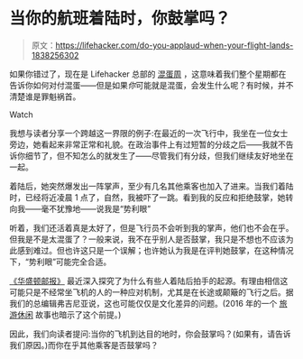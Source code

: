 # 当你的航班着陆时，你鼓掌吗？

> 原文：<https://lifehacker.com/do-you-applaud-when-your-flight-lands-1838256302>

如果你错过了，现在是 Lifehacker 总部的 [混蛋周](https://lifehacker.com/c/jerk-week) ，这意味着我们整个星期都在告诉你如何对付混蛋——但是如果*你*可能就是混蛋，会发生什么呢？有时候，并不清楚谁是罪魁祸首。

Watch

我想与读者分享一个跨越这一界限的例子:在最近的一次飞行中，我坐在一位女士旁边，她看起来非常正常和礼貌。在政治事件上有过短暂的分歧之后——我就不告诉你细节了，但不知怎么的就发生了——尽管我们有分歧，但我们继续友好地坐在一起。

着陆后，她突然爆发出一阵掌声，至少有几名其他乘客也加入了进来。当我们着陆时，已经将近凌晨 1 点了，自然，我被吓了一跳。看到我的反应和拒绝鼓掌，她转向我——毫不犹豫地——说我是“势利眼”

听着，我们还活着真是太好了，但是飞行员不会听到我的掌声，他们也不会在乎。但我是不是太混蛋了？一般来说，我不在乎别人是否鼓掌，我只是不想也不应该为此感到难过。但也许这只是一个误解；也许她认为我是在评判她鼓掌，在这种情况下，“势利眼”可能完全合适。

[《华盛顿邮报》](https://www.washingtonpost.com/travel/2019/09/19/how-did-clapping-planes-become-such-divisive-issue/) 最近深入探究了为什么有些人着陆后拍手的起源。有理由相信这可能只是不经常坐飞机的人的一种应对机制，尤其是在长途或颠簸的飞行之后。据我们的总编辑弗吉尼亚说，这也可能仅仅是文化差异的问题。(2016 年的一个 [旅游休闲](https://www.travelandleisure.com/articles/why-do-airplane-passengers-clap-after-landing) 故事也暗示了这个前提。)

因此，我们向读者提问:当你的飞机到达目的地时，你会鼓掌吗？(如果有，请告诉我们原因。)而你在乎其他乘客是否鼓掌吗？